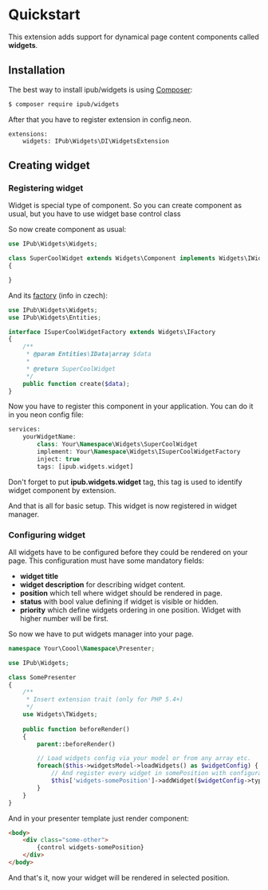 # Quickstart

This extension adds support for dynamical page content components called **widgets**. 

## Installation

The best way to install ipub/widgets is using  [Composer](http://getcomposer.org/):

```sh
$ composer require ipub/widgets
```

After that you have to register extension in config.neon.

```neon
extensions:
	widgets: IPub\Widgets\DI\WidgetsExtension
```

## Creating widget

### Registering widget

Widget is special type of component. So you can create component as usual, but you have to use widget base control class

So now create component as usual:

```php
use IPub\Widgets\Widgets;

class SuperCoolWidget extends Widgets\Component implements Widgets\IWidget
{

}
```

And its [factory](http://pla.nette.org/cs/create-components-with-autowiring) (info in czech):

```php
use IPub\Widgets\Widgets;
use IPub\Widgets\Entities;

interface ISuperCoolWidgetFactory extends Widgets\IFactory
{
	/**
	 * @param Entities\IData|array $data
	 *
	 * @return SuperCoolWidget
	 */
	public function create($data);
}
```

Now you have to register this component in your application. You can do it in you neon config file:

```php
services:
	yourWidgetName:
		class: Your\Namespace\Widgets\SuperCoolWidget
		implement: Your\Namespace\Widgets\ISuperCoolWidgetFactory
		inject: true
		tags: [ipub.widgets.widget]
```

Don't forget to put **ipub.widgets.widget** tag, this tag is used to identify widget component by extension.

And that is all for basic setup. This widget is now registered in widget manager.

### Configuring widget

All widgets have to be configured before they could be rendered on your page. This configuration must have some mandatory fields:

* **widget title**
* **widget description** for describing widget content.
* **position** which tell where widget should be rendered in page.
* **status** with bool value defining if widget is visible or hidden.
* **priority** which define widgets ordering in one position. Widget with higher number will be first.

So now we have to put widgets manager into your page.

```php
namespace Your\Coool\Namespace\Presenter;

use IPub\Widgets;

class SomePresenter
{
	/**
	 * Insert extension trait (only for PHP 5.4+)
	 */
	use Widgets\TWidgets;
	
	public function beforeRender()
	{
		parent::beforeRender()

		// Load widgets config via your model or from any array etc.
		foreach($this->widgetsModel->loadWidgets() as $widgetConfig) {
			// And register every widget in somePosition with configuration array
			$this['widgets-somePosition']->addWidget($widgetConfig->type, $widget->data);
		}
	}
}
```

And in your presenter template just render component:

```html
<body>
	<div class="some-other">
		{control widgets-somePosition}
	</div>
</body>
```

And that's it, now your widget will be rendered in selected position.
